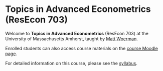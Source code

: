 # Topics in Advanced Econometrics (ResEcon 703)

Welcome to **Topics in Advanced Econometrics** (ResEcon 703) at the University of Massachusetts Amherst, taught by [Matt Woerman](https://sites.google.com/site/mattwoerman/).

Enrolled students can also access course materials on the [course Moodle page](https://moodle.umass.edu/course/view.php?id=70648).

For detailed information on this course, please see the [syllabus](https://raw.githack.com/woerman/ResEcon703/master/syllabus/syllabus.pdf).
